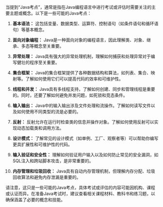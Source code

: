 当提到“Java考点”，通常是指在Java编程语言中进行考试或评估时需要关注的主要主题或概念。以下是一些可能的Java考点：

1. **基本语法：** 这包括变量、数据类型、运算符、控制语句（如条件语句和循环语句）等基本概念。

2. **面向对象编程：** Java是一种面向对象的编程语言，因此理解类、对象、继承、多态等概念至关重要。

3. **异常处理：** Java具有强大的异常处理机制，理解如何捕获和处理异常对于编写健壮的程序至关重要。

4. **集合框架：** Java的集合框架提供了各种数据结构和算法，如列表、集合、映射等。了解如何使用它们可以提高代码的效率和可维护性。

5. **线程和并发：** Java具有多线程支持，了解如何创建、同步和管理线程是重要的。同时，还要了解如何避免并发问题，如死锁和竞态条件。

6. **输入输出：** Java中的输入输出涉及文件处理和流操作。了解如何读写文件以及如何使用不同类型的流是必要的。

7. **反射：** 反射允许在运行时检查类的信息并操作对象。了解如何使用反射可以实现动态加载类和调用方法。

8. **设计模式：** 了解常见的设计模式（如单例、工厂、观察者等）可以帮助你编写更具扩展性和可维护性的代码。

9. **输入验证和安全性：** 理解如何验证用户输入以及如何防止常见的安全漏洞，如SQL注入和跨站脚本攻击，是非常重要的。

10. **内存管理和垃圾回收：** Java具有自动内存管理机制，但理解内存分配、垃圾回收算法和避免内存泄漏是重要的。

请注意，这只是一些可能的Java考点，具体考试或评估的内容可能因机构、课程或认证而异。在准备Java考试时，建议查看相关课程材料、教科书和练习题，以确保涵盖了必要的概念和技能。